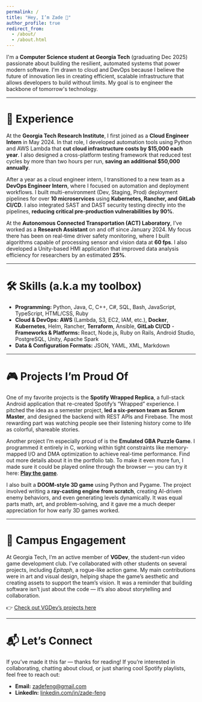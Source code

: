```yaml
---
permalink: /
title: "Hey, I’m Zade 👋"
author_profile: true
redirect_from: 
  - /about/
  - /about.html
---
```


I'm a **Computer Science student at Georgia Tech** (graduating Dec 2025) passionate about building the resilient, automated systems that power modern software. I'm drawn to cloud and DevOps because I believe the future of innovation lies in creating efficient, scalable infrastructure that allows developers to build without limits. My goal is to engineer the backbone of tomorrow's technology.

---

# 💼 Experience

At the **Georgia Tech Research Institute**, I first joined as a **Cloud Engineer Intern** in May 2024. In that role, I developed automation tools using Python and AWS Lambda that **cut cloud infrastructure costs by $15,000 each year**. I also designed a cross-platform testing framework that reduced test cycles by more than two hours per run, **saving an additional $50,000 annually**.  

After a year as a cloud engineer intern, I transitioned to a new team as a **DevOps Engineer Intern**, where I focused on automation and deployment workflows. I built multi-environment (Dev, Staging, Prod) deployment pipelines for over **10 microservices** using **Kubernetes, Rancher, and GitLab CI/CD**. I also integrated SAST and DAST security testing directly into the pipelines, **reducing critical pre-production vulnerabilities by 90%**.  

At the **Autonomous Connected Transportation (ACT) Laboratory**, I’ve worked as a **Research Assistant** on and off since January 2024. My focus there has been on real-time driver safety monitoring, where I built algorithms capable of processing sensor and vision data at **60 fps**. I also developed a Unity-based HMI application that improved data analysis efficiency for researchers by an estimated **25%**.  

---

# 🛠️ Skills (a.k.a my toolbox)

- **Programming:** Python, Java, C, C++, C#, SQL, Bash, JavaScript, TypeScript, HTML/CSS, Ruby  
- **Cloud & DevOps:** **AWS** (Lambda, S3, EC2, IAM, etc.), **Docker**, **Kubernetes**, Helm, Rancher, **Terraform**, Ansible, **GitLab CI/CD** - **Frameworks & Platforms:** React, Node.js, Ruby on Rails, Android Studio, PostgreSQL, Unity, Apache Spark  
- **Data & Configuration Formats:** JSON, YAML, XML, Markdown

---

# 🎮 Projects I’m Proud Of

One of my favorite projects is the **Spotify Wrapped Replica**, a full-stack Android application that re-created Spotify’s “Wrapped” experience. I pitched the idea as a semester project, **led a six-person team as Scrum Master**, and designed the backend with REST APIs and Firebase. The most rewarding part was watching people see their listening history come to life as colorful, shareable stories.  

Another project I’m especially proud of is the **Emulated GBA Puzzle Game**. I programmed it entirely in C, working within tight constraints like memory-mapped I/O and DMA optimization to achieve real-time performance. Find out more details about it in the portfolio tab. To make it even more fun, I made sure it could be played online through the browser — you can try it here: **[Play the game](https://gbagt.org/gallery/player.html?project=Ink%20Link)**.

I also built a **DOOM-style 3D game** using Python and Pygame. The project involved writing a **ray-casting engine from scratch**, creating AI-driven enemy behaviors, and even generating levels dynamically. It was equal parts math, art, and problem-solving, and it gave me a much deeper appreciation for how early 3D games worked.  

---

# 🎨 Campus Engagement

At Georgia Tech, I’m an active member of **VGDev**, the student-run video game development club. I’ve collaborated with other students on several projects, including *Epitaph*, a rogue-like action game. My main contributions were in art and visual design, helping shape the game’s aesthetic and creating assets to support the team’s vision. It was a reminder that building software isn’t just about the code — it’s also about storytelling and collaboration.  

👉 [Check out VGDev’s projects here](https://www.gtvgdev.com/games-archive/epitaph)  

---

# 📬 Let’s Connect

If you’ve made it this far — thanks for reading! If you’re interested in collaborating, chatting about cloud, or just sharing cool Spotify playlists, feel free to reach out:  

- **Email:** [zadefeng@gmail.com](mailto:zadefeng@gmail.com)
- **LinkedIn:** [linkedin.com/in/zade-feng](https://www.linkedin.com/in/zade-feng)
